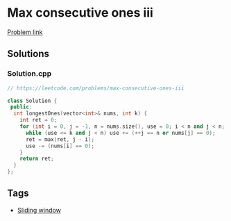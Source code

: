 # Max consecutive ones iii

[Problem link](https://leetcode.com/problems/max-consecutive-ones-iii)

## Solutions


### Solution.cpp
```cpp
// https://leetcode.com/problems/max-consecutive-ones-iii

class Solution {
 public:
  int longestOnes(vector<int>& nums, int k) {
    int ret = 0;
    for (int i = 0, j = -1, n = nums.size(), use = 0; i < n and j < n; ++i) {
      while (use <= k and j < n) use += (++j == n or nums[j] == 0);
      ret = max(ret, j - i);
      use -= (nums[i] == 0);
    }
    return ret;
  }
};
```
## Tags

* [Sliding window](/Collections/sliding-window.md#sliding-window)
